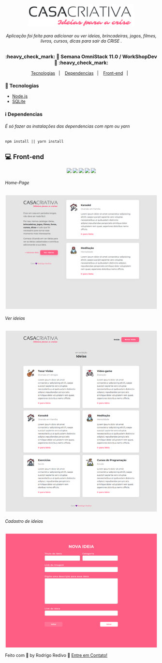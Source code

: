 <h4 align="center">
    <img alt="CasaCriativa" title="#CasaCriativa" src="https://github.com/RodrigoRedivo/WorkShopDev/blob/master/public/assets/logo.png?raw=true" width="350px" />
</h4>

###### <p align="center">Aplicação foi feita para adicionar ou ver ideias, brincadeiras, jogos, filmes, livros, cursos, dicas para sair da CRISE .</p>

<h3 align="center"> 
	:heavy_check_mark: 🚀 Semana OmniStack 11.0 / WorkShopDev 🚀 :heavy_check_mark:
</h3>

<p align="center">
  <a href="#rocket-Tecnologias">Tecnologias</a>&nbsp;&nbsp;&nbsp;|&nbsp;&nbsp;&nbsp;
  <a href="#information_source-Dependencias">Dependencias</a>&nbsp;&nbsp;&nbsp;|&nbsp;&nbsp;&nbsp;  
  <a href="#-front-end">Front-end</a>&nbsp;&nbsp;&nbsp;|&nbsp;&nbsp;&nbsp;
</p>

### :rocket: Tecnologias 

- [Node.js](https://nodejs.org/en/)
- [SQLite](https://www.sqlite.org/index.html)

### :information_source: Dependencias

###### É só fazer as instalações das dependencias com npm ou yarn

```
npm install || yarn install
```

## 💻 Front-end
<p align="center">
  <img src="https://img.shields.io/badge/node-%3E%3D%206.0.0-brightgreen"> 
  <img src="https://img.shields.io/badge/express-^4.17.1-brightgreen"/>
  <img src="https://img.shields.io/badge/sqlite3-^4.1.1-brightgreen"/>
  <img src="https://img.shields.io/badge/nodemon-^2.0.2-brightgreen"/>
  <img src="https://img.shields.io/badge/nunjucks-^3.2.1-brightgreen"/>
</p>

###### Home-Page
<p align="center">
    <img src="https://github.com/RodrigoRedivo/WorkShopDev/blob/master/assets/home.png" width="500px">
</p>

###### Ver ideias
<p align="center">
    <img src="https://github.com/RodrigoRedivo/WorkShopDev/blob/master/assets/ideas.png?raw=true" width="500px">
</p>

###### Cadastro de ideias
<p align="center">
    <img src="https://github.com/RodrigoRedivo/WorkShopDev/blob/master/assets/modal.png" width="500px">
</p>

Feito com 💜 by Rodrigo Redivo 🤝 [Entre em Contato!](https://www.linkedin.com/in/rodrigo-redivo/)
